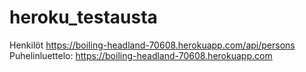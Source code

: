 # heroku_testausta
Henkilöt
https://boiling-headland-70608.herokuapp.com/api/persons
Puhelinluettelo:
https://boiling-headland-70608.herokuapp.com
